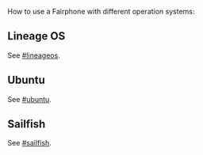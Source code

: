 How to use a Fairphone with different operation systems:

## Lineage OS

See [#lineageos](https://forum.fairphone.com/tags/lineageos).

## Ubuntu

See [#ubuntu](https://forum.fairphone.com/tags/ubuntu).

## Sailfish

See [#sailfish](https://forum.fairphone.com/tags/sailfish).
